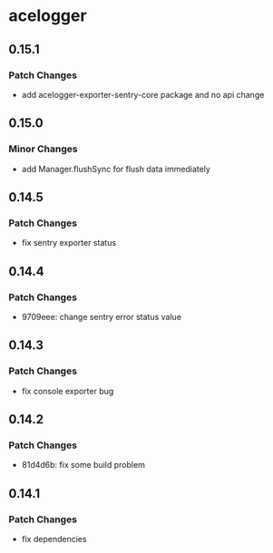 # acelogger

## 0.15.1

### Patch Changes

- add acelogger-exporter-sentry-core package and no api change

## 0.15.0

### Minor Changes

- add Manager.flushSync for flush data immediately

## 0.14.5

### Patch Changes

- fix sentry exporter status

## 0.14.4

### Patch Changes

- 9709eee: change sentry error status value

## 0.14.3

### Patch Changes

- fix console exporter bug

## 0.14.2

### Patch Changes

- 81d4d6b: fix some build problem

## 0.14.1

### Patch Changes

- fix dependencies
